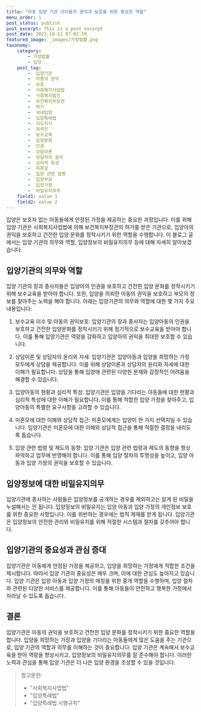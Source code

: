 ```yaml
---
title: "아동 입양 기관 아이들의 권익과 보호를 위한 중요한 역할"
menu_order: 1
post_status: publish
post_excerpt: This is a post excerpt
post_date: 2023-10-11 07:02:59
featured_image: _images/가정법률.png
taxonomy:
    category:
        - 가정법률
        - 입양
    post_tag:
        -  입양기관
        -  아동의 권익
        -  보호
        -  사회복지사업법
        -  사회복지법인
        -  보건복지부장관
        -  허가
        -  국내입양
        -  입양특례법
        -  시도지사
        -  외국인
        -  보수교육
        -  입양문화
        -  인권
        -  상담이론
        -  상담자의 윤리
        -  심리적 특성
        -  미혼모
        -  입양 관련 법령
        -  입양부모
        -  입양가정
        -  비밀유지의무
    field1: value 1
    field2: value 2
---
```




입양은 보호자 없는 아동들에게 안정된 가정을 제공하는 중요한 과정입니다. 이를 위해 입양 기관은 사회복지사업법에 의해 보건복지부장관의 허가를 받은 기관으로, 입양아의 권익을 보호하고 건전한 입양 문화를 정착시키기 위한 역할을 수행합니다. 이 블로그 글에서는 입양 기관의 의무와 역할, 입양정보의 비밀유지의무 등에 대해 자세히 알아보겠습니다.

## 입양기관의 의무와 역할

입양 기관의 장과 종사자들은 입양아의 인권을 보호하고 건전한 입양 문화를 정착시키기 위해 보수교육을 받아야 합니다. 또한, 입양을 의뢰한 아동의 권익을 보호하고 부모의 정보를 찾아주는 노력을 해야 합니다. 아래는 입양기관의 의무와 역할에 대한 몇 가지 주요 내용입니다:

1. 보수교육 이수 및 아동의 권익보호: 입양기관의 장과 종사자는 입양아동의 인권을 보호하고 건전한 입양문화를 정착시키기 위해 정기적으로 보수교육을 받아야 합니다. 이를 통해 입양기관은 역량을 강화하고 입양아의 권익을 최대한 보호할 수 있습니다.

2. 상담이론 및 상담자의 윤리와 자세: 입양기관은 입양아동과 입양을 희망하는 가정 모두에게 상담을 제공합니다. 이를 위해 상담이론과 상담자의 윤리와 자세에 대한 이해가 필요합니다. 상담을 통해 입양에 관련된 다양한 문제와 감정적인 어려움을 해결할 수 있습니다.

3. 입양아동의 현황과 심리적 특성: 입양기관은 입양을 기다리는 아동들에 대한 현황과 심리적 특성에 대한 이해가 필요합니다. 이를 통해 적합한 입양 가정을 찾아주고, 입양아동의 특별한 요구사항을 고려할 수 있습니다.

4. 미혼모에 대한 이해와 상담적 접근: 미혼모에게는 입양이 한 가지 선택지일 수 있습니다. 입양기관은 미혼모에 대한 이해와 상담적 접근을 통해 적절한 결정을 내리도록 돕습니다.

5. 입양 관련 법령 및 제도의 동향: 입양 기관은 입양 관련 법령과 제도의 동향을 항상 파악하고 업무에 반영해야 합니다. 이를 통해 입양 절차의 투명성을 높이고, 입양 아동과 입양 가정의 권익을 보호할 수 있습니다.

## 입양정보에 대한 비밀유지의무

입양기관에 종사하는 사람들은 입양정보를 공개하는 경우를 제외하고는 알게 된 비밀을 누설해서는 안 됩니다. 입양정보의 비밀유지는 입양 아동과 입양 가정의 개인정보 보호를 위한 중요한 사항입니다. 이를 위반하는 경우에는 법적 제재를 받게 됩니다. 입양기관은 입양정보의 안전한 관리와 비밀유지를 위해 적절한 시스템과 절차를 갖추어야 합니다.

## 입양기관의 중요성과 관심 증대

입양기관은 아동에게 안정된 가정을 제공하고, 입양을 희망하는 가정에게 적합한 조건을 제시합니다. 따라서 입양 기관의 중요성은 매우 크며, 이에 대한 관심도 높아지고 있습니다. 입양 기관은 입양 아동과 입양 가정의 매칭을 위한 중개 역할을 수행하며, 입양 절차와 관련된 다양한 서비스를 제공합니다. 이를 통해 아동들이 안전하고 행복한 가정에서 자라날 수 있도록 돕습니다.

## 결론

입양기관은 아동의 권익을 보호하고 건전한 입양 문화를 정착시키기 위한 중요한 역할을 합니다. 입양을 희망하는 가정과 입양을 기다리는 아동들에게 많은 도움을 주는 기관으로, 입양 기관의 역할과 의무를 이해하는 것이 중요합니다. 입양 기관은 계속해서 보수교육을 받아 역량을 향상시키고, 입양정보의 비밀유지의무를 잘 준수해야 합니다. 이러한 노력과 관심을 통해 입양 기관은 더 나은 입양 환경을 조성할 수 있을 것입니다.

> 참고문헌:
> - "사회복지사업법"
> - "입양특례법"
> - "입양특례법 시행규칙"






















